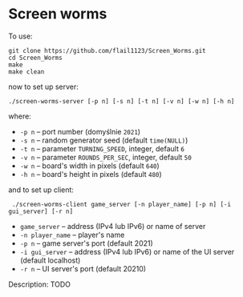 # Screen worms
To use: 

```
git clone https://github.com/flail1123/Screen_Worms.git
cd Screen_Worms
make
make clean
```
now to set up server:
```
./screen-worms-server [-p n] [-s n] [-t n] [-v n] [-w n] [-h n]
```
where:
  * `-p n` – port number (domyślnie `2021`)
  * `-s n` – random generator seed (default `time(NULL)`)
  * `-t n` – parameter `TURNING_SPEED`, integer, default `6`
  * `-v n` – parameter `ROUNDS_PER_SEC`, integer, default `50`
  * `-w n` – board's width in pixels (default `640`)
  * `-h n` – board's height in pixels (default `480`)

and to set up client:
```
 ./screen-worms-client game_server [-n player_name] [-p n] [-i gui_server] [-r n]
```

  * `game_server` – address (IPv4 lub IPv6) or name of server
  * `-n player_name` – player's name
  * `-p n` – game server's port (default 2021)
  * `-i gui_server` – address (IPv4 lub IPv6) or name of the UI server (default localhost)
  * `-r n` – UI server's port (default 20210)


Description:
TODO
